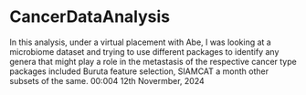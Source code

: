 # CancerDataAnalysis
In this analysis, under a virtual placement with Abe, I was looking at a microbiome dataset and trying to use different packages to identify any genera that might play a role in the metastasis of the respective cancer type
packages included Buruta feature selection, SIAMCAT a month other subsets of the same. 00:004 12th Novermber, 2024

